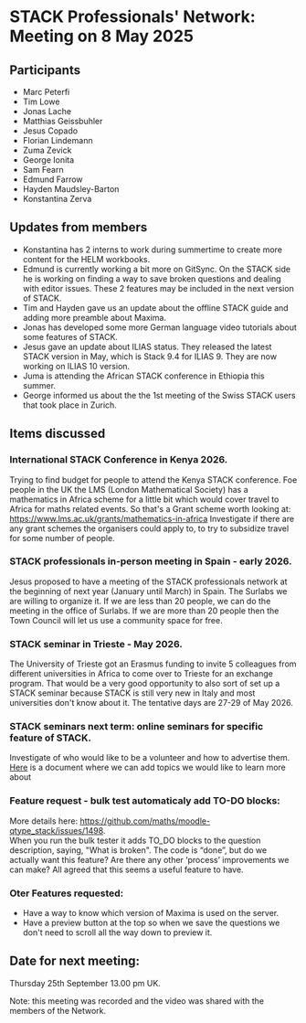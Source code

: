 # STACK Professionals' Network: Meeting on 8 May 2025

## Participants
* Marc Peterfi
* Tim Lowe
* Jonas Lache
* Matthias Geissbuhler
* Jesus Copado
* Florian Lindemann
* Zuma Zevick
* George Ionita
* Sam Fearn
* Edmund Farrow
* Hayden Maudsley-Barton
* Konstantina Zerva


## Updates from members
- Konstantina has 2 interns to work during summertime to create more content for the HELM workbooks. 
- Edmund is currently working a bit more on GitSync. On the STACK side he is working on finding a way to save broken questions and dealing with editor issues. These 2 features may be included in the next version of STACK. 
- Tim and Hayden gave us an update about the offline STACK guide and adding more preamble about Maxima.
- Jonas has developed some more German language video tutorials about some features of STACK. 
- Jesus gave an update about ILIAS status. They released the latest STACK version in May, which is Stack 9.4 for ILIAS 9. They are now working on ILIAS 10 version.
- Juma is attending the African STACK conference in Ethiopia this summer. 
- George informed us about the the 1st meeting of the Swiss STACK users that took place in Zurich. 



## Items discussed

### International STACK Conference in Kenya 2026.
Trying to find budget for people to attend the Kenya STACK conference. 
Foe people in the UK the LMS (London Mathematical Society) has a mathematics in Africa scheme for a little bit which would cover travel to Africa for maths related events. So that's a Grant scheme worth looking at: <https://www.lms.ac.uk/grants/mathematics-in-africa>
Investigate if there are any grant schemes the organisers could apply to, to try to subsidize travel for some number of people.


### STACK professionals in-person meeting in Spain - early 2026.
Jesus proposed to have a meeting of the STACK professionals network at the beginning of next year (January until March) in Spain. The Surlabs we are willing to organize it. If we are less than 20 people, we can do the meeting in the office of Surlabs. If we are more than 20 people then the Town Council will let us use a community space for free.

### STACK seminar in Trieste - May 2026.
The University of Trieste got an Erasmus funding to invite 5 colleagues from different universities in Africa to come over to Trieste for an exchange program. That would be a very good opportunity to also sort of set up a STACK seminar because STACK is still very new in Italy and most universities don't know about it. The tentative days are 27-29 of May 2026. 

### STACK seminars next term: online seminars for specific feature of STACK.
Investigate of who would like to be a volunteer and how to advertise them. [Here](https://docs.google.com/document/d/1phxivZCgWkjt-wEPYTZ2xbdQSMcmw7okzeOOlA8gkAs/edit?tab=t.0) is a document where we can add topics we would like to learn more about 


### Feature request - bulk test automaticaly add TO-DO blocks: 
More details here: <https://github.com/maths/moodle-qtype_stack/issues/1498>.  
When you run the bulk tester it adds TO_DO blocks to the question description, saying, "What is broken". The code is “done”, but do we actually want this feature? Are there any other ‘process’ improvements we can make? All agreed that this seems a useful feature to have. 

### Oter Features requested:
- Have a way to know which version of Maxima is used on the server.
- Have a preview button at the top so when we save the questions we don't need to scroll all the way down to preview it. 


## Date for next meeting:
Thursday 25th September 13.00 pm UK.


Note: this meeting was recorded and the video was shared with the members of the Network. 